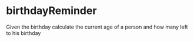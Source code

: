 # birthdayReminder
Given the birthday calculate the current age of a person and how many left to his birthday
